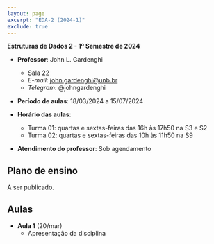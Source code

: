 ```yaml
---
layout: page
excerpt: "EDA-2 (2024-1)"
exclude: true
---
```


**Estruturas de Dados 2 - 1º Semestre de 2024**

* **Professor**: John L. Gardenghi
  + Sala 22
  + *E-mail*: john.gardenghi@unb.br
  + *Telegram*: @johngardenghi

* **Período de aulas**: 18/03/2024 a 15/07/2024
* **Horário das aulas**:
  + Turma 01: quartas e sextas-feiras das 16h às 17h50 na S3 e S2
  + Turma 02: quartas e sextas-feiras das 10h às 11h50 na S9
* **Atendimento do professor**: Sob agendamento

## Plano de ensino

A ser publicado.

## Aulas

* **Aula 1** (20/mar)
  + Apresentação da disciplina
